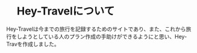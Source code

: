 # 　Hey-Travelについて

Hey-Travelは今までの旅行を記録するためのサイトであり、また、これから旅行をしようとしている人のプラン作成の手助けができるようにと思い、Hey-Travを作成しました。
